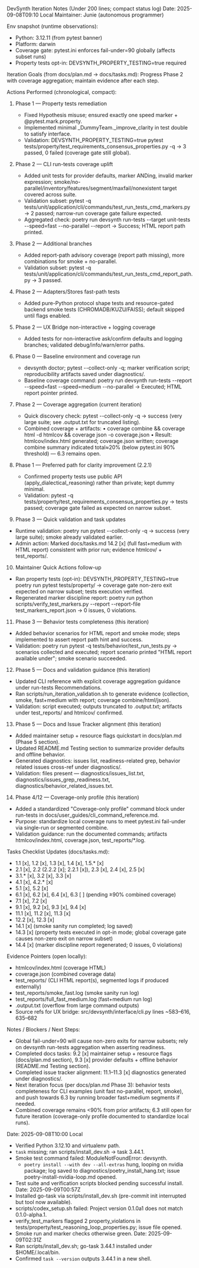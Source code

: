 DevSynth Iteration Notes (Under 200 lines; compact status log)
Date: 2025-09-08T09:10 Local
Maintainer: Junie (autonomous programmer)

Env snapshot (runtime observations):
- Python: 3.12.11 (from pytest banner)
- Platform: darwin
- Coverage gate: pytest.ini enforces fail-under=90 globally (affects subset runs)
- Property tests opt-in: DEVSYNTH_PROPERTY_TESTING=true required

Iteration Goals (from docs/plan.md → docs/tasks.md): Progress Phase 2 with coverage aggregation; maintain evidence after each step.

Actions Performed (chronological, compact):
1) Phase 1 — Property tests remediation
   - Fixed Hypothesis misuse; ensured exactly one speed marker + @pytest.mark.property.
   - Implemented minimal _DummyTeam._improve_clarity in test double to satisfy interface.
   - Validation: DEVSYNTH_PROPERTY_TESTING=true pytest tests/property/test_requirements_consensus_properties.py -q → 3 passed, 0 failed (coverage gate still global).

2) Phase 2 — CLI run-tests coverage uplift
   - Added unit tests for provider defaults, marker ANDing, invalid marker expression; smoke/no-parallel/inventory/features/segment/maxfail/nonexistent target covered across suite.
   - Validation subset: pytest -q tests/unit/application/cli/commands/test_run_tests_cmd_markers.py → 2 passed; narrow-run coverage gate failure expected.
   - Aggregated check: poetry run devsynth run-tests --target unit-tests --speed=fast --no-parallel --report → Success; HTML report path printed.

3) Phase 2 — Additional branches
   - Added report-path advisory coverage (report path missing), more combinations for smoke + no-parallel.
   - Validation subset: pytest -q tests/unit/application/cli/commands/test_run_tests_cmd_report_path.py → 3 passed.

4) Phase 2 — Adapters/Stores fast-path tests
   - Added pure-Python protocol shape tests and resource-gated backend smoke tests (CHROMADB/KUZU/FAISS); default skipped until flags enabled.

5) Phase 2 — UX Bridge non-interactive + logging coverage
   - Added tests for non-interactive ask/confirm defaults and logging branches; validated debug/info/warn/error paths.

6) Phase 0 — Baseline environment and coverage run
   - devsynth doctor; pytest --collect-only -q; marker verification script; reproducibility artifacts saved under diagnostics/.
   - Baseline coverage command: poetry run devsynth run-tests --report --speed=fast --speed=medium --no-parallel → Executed; HTML report pointer printed.

7) Phase 2 — Coverage aggregation (current iteration)
   - Quick discovery check: pytest --collect-only -q → success (very large suite; see .output.txt for truncated listing).
   - Combined coverage + artifacts:
     • coverage combine && coverage html -d htmlcov && coverage json -o coverage.json
     • Result: htmlcov/index.html generated; coverage.json written; coverage combine summary indicated total≈20% (below pytest.ini 90% threshold) — 6.3 remains open.

8) Phase 1 — Preferred path for clarity improvement (2.2.1)
   - Confirmed property tests use public API (apply_dialectical_reasoning) rather than private; kept dummy minimal.
   - Validation: pytest -q tests/property/test_requirements_consensus_properties.py → tests passed; coverage gate failed as expected on narrow subset.

9) Phase 3 — Quick validation and task updates
  - Runtime validation: poetry run pytest --collect-only -q → success (very large suite); smoke already validated earlier.
  - Admin action: Marked docs/tasks.md 14.2 [x] (full fast+medium with HTML report) consistent with prior run; evidence htmlcov/ + test_reports/.

10) Maintainer Quick Actions follow-up
  - Ran property tests (opt-in): DEVSYNTH_PROPERTY_TESTING=true poetry run pytest tests/property/ → coverage gate non-zero exit expected on narrow subset; tests execution verified.
  - Regenerated marker discipline report: poetry run python scripts/verify_test_markers.py --report --report-file test_markers_report.json → 0 issues, 0 violations.

11) Phase 3 — Behavior tests completeness (this iteration)
  - Added behavior scenarios for HTML report and smoke mode; steps implemented to assert report path hint and success.
  - Validation: poetry run pytest -q tests/behavior/test_run_tests.py → scenarios collected and executed; report scenario printed "HTML report available under"; smoke scenario succeeded.

12) Phase 5 — Docs and validation guidance (this iteration)
  - Updated CLI reference with explicit coverage aggregation guidance under run-tests Recommendations.
  - Ran scripts/run_iteration_validation.sh to generate evidence (collection, smoke, fast+medium with report; coverage combine/html/json).
  - Validation: script executed; outputs truncated to .output.txt; artifacts under test_reports/ and htmlcov/ confirmed.

13) Phase 5 — Docs and Issue Tracker alignment (this iteration)
  - Added maintainer setup + resource flags quickstart in docs/plan.md (Phase 5 section).
  - Updated README.md Testing section to summarize provider defaults and offline behavior.
  - Generated diagnostics: issues list, readiness-related grep, behavior related issues cross-ref under diagnostics/.
  - Validation: files present — diagnostics/issues_list.txt, diagnostics/issues_grep_readiness.txt, diagnostics/behavior_related_issues.txt.

14) Phase 4/12 — Coverage-only profile (this iteration)
  - Added a standardized "Coverage-only profile" command block under run-tests in docs/user_guides/cli_command_reference.md.
  - Purpose: standardize local coverage runs to meet pytest.ini fail-under via single-run or segmented combine.
  - Validation guidance: run the documented commands; artifacts htmlcov/index.html, coverage.json, test_reports/*.log.

Tasks Checklist Updates (docs/tasks.md):
- 1.1 [x], 1.2 [x], 1.3 [x], 1.4 [x], 1.5.* [x]
- 2.1 [x], 2.2 (2.2.2 [x]; 2.2.1 [x]), 2.3 [x], 2.4 [x], 2.5 [x]
- 3.1.* [x], 3.2 [x], 3.3 [x]
- 4.1 [x], 4.2.* [x]
- 5.1 [x], 5.2 [x]
- 6.1 [x], 6.2 [x], 6.4 [x], 6.3 [ ] (pending ≥90% combined coverage)
- 7.1 [x], 7.2 [x]
- 9.1 [x], 9.2 [x], 9.3 [x], 9.4 [x]
- 11.1 [x], 11.2 [x], 11.3 [x]
- 12.2 [x], 12.3 [x]
- 14.1 [x] (smoke sanity run completed; log saved)
- 14.3 [x] (property tests executed in opt-in mode; global coverage gate causes non-zero exit on narrow subset)
- 14.4 [x] (marker discipline report regenerated; 0 issues, 0 violations)

Evidence Pointers (open locally):
- htmlcov/index.html (coverage HTML)
- coverage.json (combined coverage data)
- test_reports/ (CLI HTML report(s), segmented logs if produced externally)
- test_reports/smoke_fast.log (smoke sanity run log)
- test_reports/full_fast_medium.log (fast+medium run log)
- .output.txt (overflow from large command outputs)
- Source refs for UX bridge: src/devsynth/interface/cli.py lines ~583–616, 635–682

Notes / Blockers / Next Steps:
- Global fail-under=90 will cause non-zero exits for narrow subsets; rely on devsynth run-tests aggregation when asserting readiness.
- Completed docs tasks: 9.2 [x] maintainer setup + resource flags (docs/plan.md section), 9.3 [x] provider defaults + offline behavior (README.md Testing section).
- Completed issue tracker alignment: 11.1–11.3 [x] diagnostics generated under diagnostics/.
- Next iteration focus (per docs/plan.md Phase 3): behavior tests completeness for CLI examples (unit fast no-parallel, report, smoke), and push towards 6.3 by running broader fast+medium segments if needed.
- Combined coverage remains <90% from prior artifacts; 6.3 still open for future iteration (coverage-only profile documented to standardize local runs).

Date: 2025-09-08T10:00 Local
- Verified Python 3.12.10 and virtualenv path.
- `task` missing; ran scripts/install_dev.sh → task 3.44.1.
- Smoke test command failed: ModuleNotFoundError: devsynth.
  - `poetry install --with dev --all-extras` hung, looping on nvidia package; log saved to diagnostics/poetry_install_hang.txt; issue poetry-install-nvidia-loop.md opened.
- Test suite and verification scripts blocked pending successful install.
Date: 2025-09-09T00:57Z
- Installed go-task via scripts/install_dev.sh (pre-commit init interrupted but tool now available).
- scripts/codex_setup.sh failed: Project version 0.1.0a1 does not match 0.1.0-alpha.1.
- verify_test_markers flagged 2 property_violations in tests/property/test_reasoning_loop_properties.py; issue file opened.
- Smoke run and marker checks otherwise green.
Date: 2025-09-09T02:31Z
- Ran scripts/install_dev.sh; go-task 3.44.1 installed under \$HOME/.local/bin.
- Confirmed `task --version` outputs 3.44.1 in a new shell.
